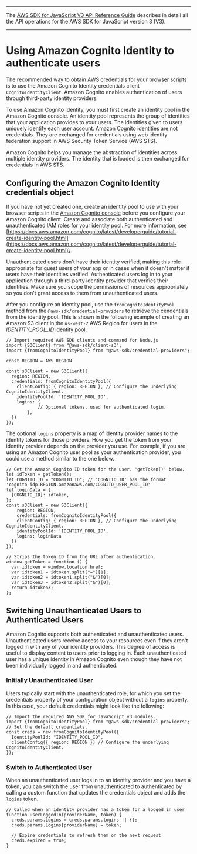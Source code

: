 --------

 The [AWS SDK for JavaScript V3 API Reference Guide](https://docs.aws.amazon.com/AWSJavaScriptSDK/v3/latest/index.html) describes in detail all the API operations for the AWS SDK for JavaScript version 3 \(V3\)\. 

--------

# Using Amazon Cognito Identity to authenticate users<a name="loading-browser-credentials-cognito"></a>

The recommended way to obtain AWS credentials for your browser scripts is to use the Amazon Cognito Identity credentials client `CognitoIdentityClient`\. Amazon Cognito enables authentication of users through third\-party identity providers\.

To use Amazon Cognito Identity, you must first create an identity pool in the Amazon Cognito console\. An identity pool represents the group of identities that your application provides to your users\. The identities given to users uniquely identify each user account\. Amazon Cognito identities are not credentials\. They are exchanged for credentials using web identity federation support in AWS Security Token Service \(AWS STS\)\.

Amazon Cognito helps you manage the abstraction of identities across multiple identity providers\. The identity that is loaded is then exchanged for credentials in AWS STS\.

## Configuring the Amazon Cognito Identity credentials object<a name="browser-cognito-configuration"></a>

If you have not yet created one, create an identity pool to use with your browser scripts in the [Amazon Cognito console](https://console.aws.amazon.com/cognito) before you configure your Amazon Cognito client\. Create and associate both authenticated and unauthenticated IAM roles for your identity pool\. For more information, see [https://docs.aws.amazon.com/cognito/latest/developerguide/tutorial-create-identity-pool.html](https://docs.aws.amazon.com/cognito/latest/developerguide/tutorial-create-identity-pool.html)\.

Unauthenticated users don't have their identity verified, making this role appropriate for guest users of your app or in cases when it doesn't matter if users have their identities verified\. Authenticated users log in to your application through a third\-party identity provider that verifies their identities\. Make sure you scope the permissions of resources appropriately so you don't grant access to them from unauthenticated users\.

After you configure an identity pool, use the `fromCognitoIdentityPool` method from the `@aws-sdk/credential-providers` to retrieve the cendentials from the identity pool\. This is shown in the following example of creating an Amazon S3 client in the `us-west-2` AWS Region for users in the *IDENTITY\_POOL\_ID* identity pool\.

```
// Import required AWS SDK clients and command for Node.js
import {S3Client} from "@aws-sdk/client-s3";
import {fromCognitoIdentityPool} from "@aws-sdk/credential-providers";

const REGION = AWS_REGION               

const s3Client = new S3Client({
  region: REGION,
  credentials: fromCognitoIdentityPool({
    clientConfig: { region: REGION }, // Configure the underlying CognitoIdentityClient.
    identityPoolId: 'IDENTITY_POOL_ID',
    logins: {
            // Optional tokens, used for authenticated login.
        },
  })
});
```

The optional `logins` property is a map of identity provider names to the identity tokens for those providers\. How you get the token from your identity provider depends on the provider you use\. For example, if you are using an Amazon Cognito user pool as your authentication provider, you could use a method similar to the one below\.

```
// Get the Amazon Cognito ID token for the user. 'getToken()' below.
let idToken = getToken();
let COGNITO_ID = "COGNITO_ID"; // 'COGNITO_ID' has the format 'cognito-idp.REGION.amazonaws.com/COGNITO_USER_POOL_ID'
let loginData = {
  [COGNITO_ID]: idToken,
};
const s3Client = new S3Client({
    region: REGION,
    credentials: fromCognitoIdentityPool({
    clientConfig: { region: REGION }, // Configure the underlying CognitoIdentityClient.
    identityPoolId: 'IDENTITY_POOL_ID',
    logins: loginData
  })
});

// Strips the token ID from the URL after authentication.
window.getToken = function () {
  var idtoken = window.location.href;
  var idtoken1 = idtoken.split("=")[1];
  var idtoken2 = idtoken1.split("&")[0];
  var idtoken3 = idtoken2.split("&")[0];
  return idtoken3;
};
```

## Switching Unauthenticated Users to Authenticated Users<a name="browser-switching-unauthenticated-users"></a>

Amazon Cognito supports both authenticated and unauthenticated users\. Unauthenticated users receive access to your resources even if they aren't logged in with any of your identity providers\. This degree of access is useful to display content to users prior to logging in\. Each unauthenticated user has a unique identity in Amazon Cognito even though they have not been individually logged in and authenticated\.

### Initially Unauthenticated User<a name="browser-initially-unauthenticated-user"></a>

Users typically start with the unauthenticated role, for which you set the credentials property of your configuration object without a `logins` property\. In this case, your default credentials might look like the following:

```
// Import the required AWS SDK for JavaScript v3 modules.                   
import {fromCognitoIdentityPool} from "@aws-sdk/credential-providers";
// Set the default credentials.
const creds = new fromCognitoIdentityPool({
  IdentityPoolId: "IDENTITY_POOL_ID",
  clientConfig({ region: REGION }) // Configure the underlying CognitoIdentityClient.
});
```

### Switch to Authenticated User<a name="switch-to-authenticated"></a>

When an unauthenticated user logs in to an identity provider and you have a token, you can switch the user from unauthenticated to authenticated by calling a custom function that updates the credentials object and adds the `logins` token\.

```
// Called when an identity provider has a token for a logged in user
function userLoggedIn(providerName, token) {
  creds.params.Logins = creds.params.logins || {};
  creds.params.Logins[providerName] = token;
                    
  // Expire credentials to refresh them on the next request
  creds.expired = true;
}
```